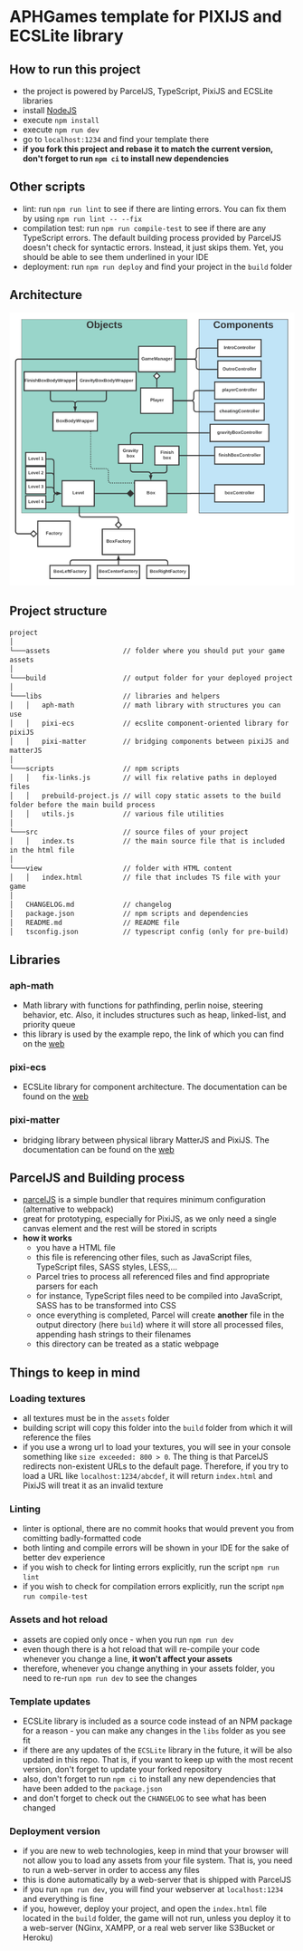 # APHGames template for PIXIJS and ECSLite library

## How to run this project
- the project is powered by ParcelJS, TypeScript, PixiJS and ECSLite libraries
- install [NodeJS](https://nodejs.org/en/download/)
- execute `npm install`
- execute `npm run dev`
- go to `localhost:1234` and find your template there
- **if you fork this project and rebase it to match the current version, don't forget to run `npm ci` to install new dependencies**

## Other scripts
- lint: run `npm run lint` to see if there are linting errors. You can fix them by using `npm run lint -- --fix`
- compilation test: run `npm run compile-test` to see if there are any TypeScript errors. The default building process provided by ParcelJS doesn't check for syntactic errors. Instead, it just skips them. Yet, you should be able to see them underlined in your IDE
- deployment: run `npm run deploy` and find your project in the `build` folder

## Architecture

![Architecture](./diagram.png)

## Project structure

```
project
│
└───assets                  // folder where you should put your game assets
│   
└───build                   // output folder for your deployed project
│
└───libs                    // libraries and helpers
│   │   aph-math            // math library with structures you can use
│   │   pixi-ecs            // ecslite component-oriented library for pixiJS
│   │   pixi-matter         // bridging components between pixiJS and matterJS
│
└───scripts                 // npm scripts
│   │   fix-links.js        // will fix relative paths in deployed files
│   │   prebuild-project.js // will copy static assets to the build folder before the main build process
│   │   utils.js            // various file utilities
│
└───src                     // source files of your project
│   │   index.ts            // the main source file that is included in the html file
│
└───view                    // folder with HTML content
│   │   index.html          // file that includes TS file with your game
│
│   CHANGELOG.md            // changelog
│   package.json            // npm scripts and dependencies
│   README.md               // README file
│   tsconfig.json           // typescript config (only for pre-build)
```

## Libraries
### aph-math
- Math library with functions for pathfinding, perlin noise, steering behavior, etc. Also, it includes structures such as heap, linked-list, and priority queue
- this library is used by the example repo, the link of which you can find on the [web](https://aphgames.io/docs/niaph/intro)

### pixi-ecs
- ECSLite library for component architecture. The documentation can be found on the [web](https://aphgames.io/docs/niaph/tutorials/ecsdocs)

### pixi-matter
- bridging library between physical library MatterJS and PixiJS. The documentation can be found on the [web](https://aphgames.io/docs/niaph/tutorials/matterjs)

## ParcelJS and Building process
- [parcelJS](https://parceljs.org/) is a simple bundler that requires minimum configuration (alternative to webpack)
- great for prototyping, especially for PixiJS, as we only need a single canvas element and the rest will be stored in scripts
- **how it works**
  - you have a HTML file
  - this file is referencing other files, such as JavaScript files, TypeScript files, SASS styles, LESS,...
  - Parcel tries to process all referenced files and find appropriate parsers for each
  - for instance, TypeScript files need to be compiled into JavaScript, SASS has to be transformed into CSS
  - once everything is completed, Parcel will create **another** file in the output directory (here `build`) where it will store all processed files, appending hash strings to their filenames
  - this directory can be treated as a static webpage

## Things to keep in mind
### Loading textures
- all textures must be in the `assets` folder
- building script will copy this folder into the `build` folder from which it will reference the files
- if you use a wrong url to load your textures, you will see in your console something like `size exceeded: 800 > 0`. The thing is that ParcelJS redirects non-existent URLs to the default page. Therefore, if you try to load a URL like `localhost:1234/abcdef`, it will return `index.html` and PixiJS will treat it as an invalid texture

### Linting
- linter is optional, there are no commit hooks that would prevent you from comitting badly-formatted code
- both linting and compile errors will be shown in your IDE for the sake of better dev experience
- if you wish to check for linting errors explicitly, run the script `npm run lint`
- if you wish to check for compilation errors explicitly, run the script `npm run compile-test`

### Assets and hot reload
- assets are copied only once - when you run `npm run dev`
- even though there is a hot reload that will re-compile your code whenever you change a line, **it won't affect your assets**
- therefore, whenever you change anything in your assets folder, you need to re-run `npm run dev` to see the changes

### Template updates
- ECSLite library is included as a source code instead of an NPM package for a reason - you can make any changes in the `libs` folder as you see fit
- if there are any updates of the `ECSLite` library in the future, it will be also updated in this repo. That is, if you want to keep up with the most recent version, don't forget to update your forked repository
- also, don't forget to run `npm ci` to install any new dependencies that have been added to the `package.json`
- and don't forget to check out the `CHANGELOG` to see what has been changed

### Deployment version
- if you are new to web technologies, keep in mind that your browser will not allow you to load any assets from your file system. That is, you need to run a web-server in order to access any files
- this is done automatically by a web-server that is shipped with ParcelJS
- if you run `npm run dev`, you will find your webserver at `localhost:1234` and everything is fine
- if you, however, deploy your project, and open the `index.html` file located in the `build` folder, the game will not run, unless you deploy it to a web-server (NGinx, XAMPP, or a real web server like S3Bucket or Heroku)